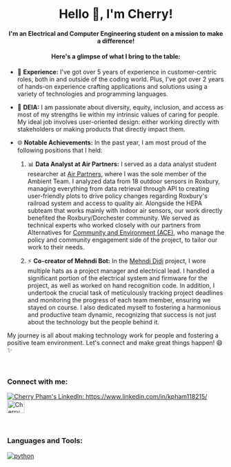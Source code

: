 <h1 align="center">Hello 👋, I'm Cherry!</h1>
<h4 align="center">I'm an Electrical and Computer Engineering student on a mission to make a difference!</h4>
<h4 align="center">Here's a glimpse of what I bring to the table: </h4>

- 💼 **Experience:** I've got over 5 years of experience in customer-centric roles, both in and outside of the coding world. Plus, I've got over 2 years of hands-on experience crafting applications and solutions using a variety of technologies and programming languages.

- 🌟 **DEIA:** I am passionate about diversity, equity, inclusion, and access as most of my strengths lie within my intrinsic values of caring for people. My ideal job involves user-oriented design: either working directly with stakeholders or making products that directly impact them.

- 🌐 **Notable Achievements:** In the past year, I am most proud of the following positions that I held:
  1. 📊 **Data Analyst at Air Partners:** I served as a data analyst student researcher at [Air Partners](https://airpartners.org/), where I was the sole member of the Ambient Team. I analyzed data from 18 outdoor sensors in Roxbury, managing everything from data retrieval through API to creating user-friendly plots to drive policy changes regarding Roxbury's railroad system and access to quality air. Alongside the HEPA subteam that works mainly with indoor air sensors, our work directly benefited the Roxbury/Dorchester community. We served as technical experts who worked closely with our partners from Alternatives for [Community and Environment (ACE)](https://ace-ej.org/), who manage the policy and community engagement side of the project, to tailor our work to their needs.

  2. ⚡ **Co-creator of Mehndi Bot:** In the [Mehndi Didi](https://olincollege.github.io/pie-2022-03/mehndi-bot/) project, I wore multiple hats as a project manager and electrical lead. I handled a significant portion of the electrical system and firmware for the project, as well as worked on hand recognition code. In addition, I undertook the crucial task of meticulously tracking project deadlines and monitoring the progress of each team member, ensuring we stayed on course. I also dedicated myself to fostering a harmonious and productive team dynamic, recognizing that success is not just about the technology but the people behind it.
  
My journey is all about making technology work for people and fostering a positive team environment. Let's connect and make great things happen! 😄✨

<br>

<h3 align="left">Connect with me:</h3>
<p align="left">
  <a href="https://www.linkedin.com/in/kpham118215/" target="blank"><img align="center"
      src="https://img.shields.io/badge/Gmail-D14836?style=for-the-badge&logo=gmail&logoColor=white"
      alt="Cherry Pham's LinkedIn: https://www.linkedin.com/in/kpham118215/"/></a>
  <a href="mailto:khuee.phamj@gmail.com" target="blank"><img align="center"
      src="https://img.shields.io/badge/linkedin-%230077B5.svg?style=for-the-badge&logo=linkedin&logoColor=white"
      alt="Cherry Pham's email: khuee.phamj@gmail.com" height="30" width="40" /></a>
</p>

<br>

<h3 align="left">Languages and Tools:</h3>
<p align="left">
  <a href="https://www.python.org" target="_blank"> 
    <img src="https://img.shields.io/badge/Python-FFD43B?style=for-the-badge&logo=python&logoColor=blue" alt="python"/> 
  </a>
</p>
